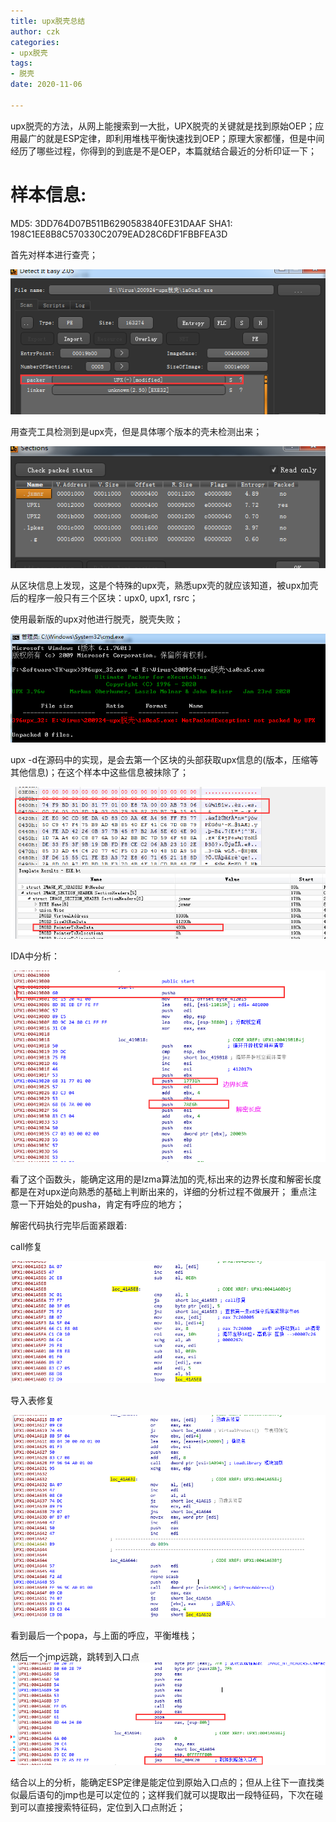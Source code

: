 ```yaml
---
title: upx脱壳总结
author: czk
categories:
- upx脱壳
tags: 
- 脱壳
date: 2020-11-06

---
```


​	upx脱壳的方法，从网上能搜索到一大批，UPX脱壳的关键就是找到原始OEP；应用最广的就是ESP定律，即利用堆栈平衡快速找到OEP；原理大家都懂，但是中间经历了哪些过程，你得到的到底是不是OEP，本篇就结合最近的分析印证一下；

<!-- more -->



# 样本信息:

MD5: 3DD764D07B511B6290583840FE31DAAF
SHA1: 198C1EE8B8C570330C2079EAD28C6DF1FBBFEA3D





首先对样本进行查壳；

![image-20201102180228468](/pic/czk/unpackupx\checkpacker.png)

用查壳工具检测到是upx壳，但是具体哪个版本的壳未检测出来；

![image-20201102180415368](/pic/czk/unpackupx\checkpacker_sec.png)

从区块信息上发现，这是个特殊的upx壳，熟悉upx壳的就应该知道，被upx加壳后的程序一般只有三个区块：upx0, upx1, rsrc；



使用最新版的upx对他进行脱壳，脱壳失败；

![image-20201106112808752](/pic/czk/unpackupx\upx396unpack.png)

 upx -d在源码中的实现，是会去第一个区块的头部获取upx信息的(版本，压缩等其他信息)；在这个样本中这些信息被抹除了；

![image-20201106113205574](/pic/czk/unpackupx\upxsec0.png)




IDA中分析：

![image-20201106113418016](/pic/czk/unpackupx\Start.png)

看了这个函数头，能确定这用的是lzma算法加的壳,标出来的边界长度和解密长度都是在对upx逆向熟悉的基础上判断出来的，详细的分析过程不做展开； 重点注意一下开始处的pusha，肯定有呼应的地方；

解密代码执行完毕后面紧跟着:

  call修复

![image-20201106130621303](/pic/czk/unpackupx\repcall.png)



导入表修复

![image-20201106130900663](/pic/czk/unpackupx\repimport.png)



看到最后一个popa，与上面的呼应，平衡堆栈；

然后一个jmp远跳，跳转到入口点![image-20201106131123394](/pic/czk/unpackupx\jmpoep.png)



​	结合以上的分析，能确定ESP定律是能定位到原始入口点的；但从上往下一直找类似最后语句的jmp也是可以定位的；这样我们就可以提取出一段特征码，下次在碰到可以直接搜索特征码，定位到入口点附近；

